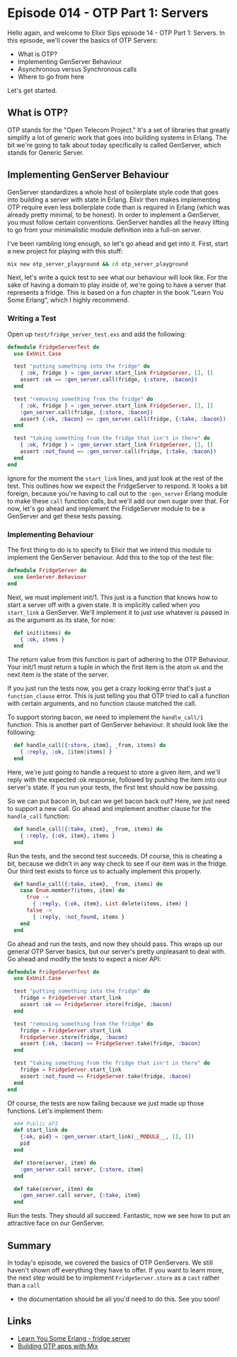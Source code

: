 # Episode 014 - OTP Part 1: Servers

Hello again, and welcome to Elixir Sips episode 14 - OTP Part 1: Servers.  In
this episode, we'll cover the basics of OTP Servers:

- What is OTP?
- Implementing GenServer Behaviour
- Asynchronous versus Synchronous calls
- Where to go from here

Let's get started.

## What is OTP?

OTP stands for the "Open Telecom Project."  It's a set of libraries that greatly
simplify a lot of generic work that goes into building systems in Erlang.  The
bit we're going to talk about today specifically is called GenServer, which
stands for Generic Server.

## Implementing GenServer Behaviour

GenServer standardizes a whole host of boilerplate style code that goes into
building a server with state in Erlang.  Elixir then makes implementing OTP
require even less boilerplate code than is required in Erlang (which was already
pretty minimal, to be honest).  In order to implement a GenServer, you must
follow certain conventions.  GenServer handles all the heavy lifting to go from
your minimalistic module definition into a full-on server.

I've been rambling long enough, so let's go ahead and get into it.  First, start
a new project for playing with this stuff:

```bash
mix new otp_server_playground && cd otp_server_playground
```

Next, let's write a quick test to see what our behaviour will look like.  For
the sake of having a domain to play inside of, we're going to have a server that
represents a fridge.  This is based on a fun chapter in the book "Learn You Some
Erlang", which I highly recommend.

### Writing a Test

Open up `test/fridge_server_test.exs` and add the following:

```elixir
defmodule FridgeServerTest do
  use ExUnit.Case

  test "putting something into the fridge" do
    { :ok, fridge } = :gen_server.start_link FridgeServer, [], []
    assert :ok == :gen_server.call(fridge, {:store, :bacon})
  end

  test "removing something from the fridge" do
    { :ok, fridge } = :gen_server.start_link FridgeServer, [], []
    :gen_server.call(fridge, {:store, :bacon})
    assert {:ok, :bacon} == :gen_server.call(fridge, {:take, :bacon})
  end

  test "taking something from the fridge that isn't in there" do
    { :ok, fridge } = :gen_server.start_link FridgeServer, [], []
    assert :not_found == :gen_server.call(fridge, {:take, :bacon})
  end
end
```

Ignore for the moment the `start_link` lines, and just look at the rest of the
test.  This outlines how we expect the FridgeServer to respond.  It looks a bit
foreign, because you're having to call out to the `:gen_server` Erlang module to
make these `call` function calls, but we'll add our own sugar over that.  For
now, let's go ahead and implement the FridgeServer module to be a GenServer and
get these tests passing.

### Implementing Behaviour

The first thing to do is to specify to Elixir that we intend this module to
implement the GenServer behaviour.  Add this to the top of the test file:

```elixir
defmodule FridgeServer do
  use GenServer.Behaviour
end
```

Next, we must implement init/1.  This just is a function that knows how to start
a server off with a given state.  It is implicitly called when you `start_link`
a GenServer.  We'll implement it to just use whatever is passed in as the
argument as its state, for now:

```elixir
  def init(items) do
    { :ok, items }
  end
```

The return value from this function is part of adhering to the OTP Behaviour.
Your init/1 must return a tuple in which the first item is the atom `ok` and the
next item is the state of the server.

If you just run the tests now, you get a crazy looking error that's just a
`function_clause` error.  This is just telling you that OTP tried to call a
function with certain arguments, and no function clause matched the call.

To support storing bacon, we need to implement the `handle_call/1` function.
This is another part of GenServer behaviour.  It should look like the following:

```elixir
  def handle_call({:store, item}, _from, items) do
    { :reply, :ok, [item|items] }
  end
```

Here, we're just going to handle a request to store a given item, and we'll
reply with the expected :ok response, followed by pushing the item into our
server's state.  If you run your tests, the first test should now be passing.

So we can put bacon in, but can we get bacon back out?  Here, we just need to
support a new call.  Go ahead and implement another clause for the `handle_call`
function:

```elixir
  def handle_call({:take, item}, _from, items) do
    { :reply, {:ok, item}, items }
  end
```

Run the tests, and the second test succeeds.  Of course, this is cheating a bit,
because we didn't in any way check to see if our item was in the fridge.  Our
third test exists to force us to actually implement this properly.

```elixir
  def handle_call({:take, item}, _from, items) do
    case Enum.member?(items, item) do
      true ->
        { :reply, {:ok, item}, List.delete(items, item) }
      false ->
        { :reply, :not_found, items }
    end
  end
```

Go ahead and run the tests, and now they should pass.  This wraps up our general
OTP Server basics, but our server's pretty unpleasant to deal with.  Go ahead
and modify the tests to expect a nicer API:

```elixir
defmodule FridgeServerTest do
  use ExUnit.Case

  test "putting something into the fridge" do
    fridge = FridgeServer.start_link
    assert :ok == FridgeServer.store(fridge, :bacon)
  end

  test "removing something from the fridge" do
    fridge = FridgeServer.start_link
    FridgeServer.store(fridge, :bacon)
    assert {:ok, :bacon} == FridgeServer.take(fridge, :bacon)
  end

  test "taking something from the fridge that isn't in there" do
    fridge = FridgeServer.start_link
    assert :not_found == FridgeServer.take(fridge, :bacon)
  end
end
```

Of course, the tests are now failing because we just made up those functions.
Let's implement them:

```elixir
  ### Public API
  def start_link do
    {:ok, pid} = :gen_server.start_link(__MODULE__, [], [])
    pid
  end

  def store(server, item) do
    :gen_server.call server, {:store, item}
  end

  def take(server, item) do
    :gen_server.call server, {:take, item}
  end
```

Run the tests.  They should all succeed.  Fantastic, now we see how to put an
attractive face on our GenServer.

## Summary

In today's episode, we covered the basics of OTP GenServers.  We still haven't
shown off everything they have to offer.  If you want to learn more, the next
step would be to implement `FridgeServer.store` as a `cast` rather than a `call`
- the documentation should be all you'd need to do this.  See you soon!


## Links

- [Learn You Some Erlang - fridge server](http://learnyousomeerlang.com/more-on-multiprocessing)
- [Building OTP apps with Mix](http://elixir-lang.org/getting_started/mix/2.html)
